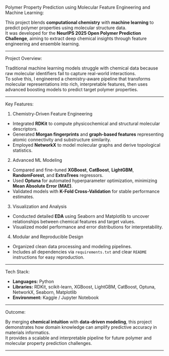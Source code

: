 Polymer Property Prediction using Molecular Feature Engineering and Machine Learning:

This project blends **computational chemistry** with **machine learning** to predict polymer properties using molecular structure data.  
It was developed for the **NeurIPS 2025 Open Polymer Prediction Challenge**, aiming to extract deep chemical insights through feature engineering and ensemble learning.

---

Project Overview:

Traditional machine learning models struggle with chemical data because raw molecular identifiers fail to capture real-world interactions.  
To solve this, I engineered a chemistry-aware pipeline that transforms molecular representations into rich, interpretable features, then uses advanced boosting models to predict target polymer properties.

---

Key Features:

1. Chemistry-Driven Feature Engineering
  - Integrated **RDKit** to compute physicochemical and structural molecular descriptors.  
  - Generated **Morgan fingerprints** and **graph-based features** representing atomic connectivity and substructure similarity.  
  - Employed **NetworkX** to model molecular graphs and derive topological statistics.

2. Advanced ML Modeling
  - Compared and fine-tuned **XGBoost**, **CatBoost**, **LightGBM**, **RandomForest**, and **ExtraTrees** regressors.  
  - Used **Optuna** for automated hyperparameter optimization, minimizing **Mean Absolute Error (MAE)**.  
  - Validated models with **K-Fold Cross-Validation** for stable performance estimates.

3. Visualization and Analysis
  - Conducted detailed **EDA** using Seaborn and Matplotlib to uncover relationships between chemical features and target values.  
  - Visualized model performance and error distributions for interpretability.

4. Modular and Reproducible Design
  - Organized clean data processing and modeling pipelines.
  - Includes all dependencies via `requirements.txt` and clear `README` instructions for easy reproduction.

---

Tech Stack:

- **Languages:** Python  
- **Libraries:** RDKit, scikit-learn, XGBoost, LightGBM, CatBoost, Optuna, NetworkX, Seaborn, Matplotlib  
- **Environment:** Kaggle / Jupyter Notebook  

---

Outcome:

By merging **chemical intuition** with **data-driven modeling**, this project demonstrates how domain knowledge can amplify predictive accuracy in materials informatics.  
It provides a scalable and interpretable pipeline for future polymer and molecular property prediction challenges.

---
